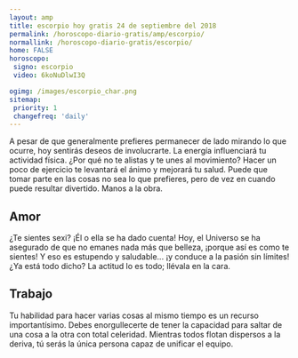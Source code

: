 ```yaml
---
layout: amp
title: escorpio hoy gratis 24 de septiembre del 2018 
permalink: /horoscopo-diario-gratis/amp/escorpio/
normallink: /horoscopo-diario-gratis/escorpio/
home: FALSE
horoscopo:
 signo: escorpio
 video: 6koNuDlwI3Q

ogimg: /images/escorpio_char.png
sitemap:
 priority: 1
 changefreq: 'daily'
---
```



A pesar de que generalmente prefieres permanecer de lado mirando lo que ocurre, hoy sentirás deseos de involucrarte. La energía influenciará tu actividad física. ¿Por qué no te alistas y te unes al movimiento? Hacer un poco de ejercicio te levantará el ánimo y mejorará tu salud. Puede que tomar parte en las cosas no sea lo que prefieres, pero de vez en cuando puede resultar divertido. Manos a la obra.

## Amor

¿Te sientes sexi? ¡Él o ella se ha dado cuenta! Hoy, el Universo se ha asegurado de que no emanes nada más que belleza, ¡porque así es como te sientes! Y eso es estupendo y saludable... ¡y conduce a la pasión sin límites! ¿Ya está todo dicho? La actitud lo es todo; llévala en la cara.

## Trabajo

Tu habilidad para hacer varias cosas al mismo tiempo es un recurso importantísimo. Debes enorgullecerte de tener la capacidad para saltar de una cosa a la otra con total celeridad. Mientras todos flotan dispersos a la deriva, tú serás la única persona capaz de unificar el equipo.